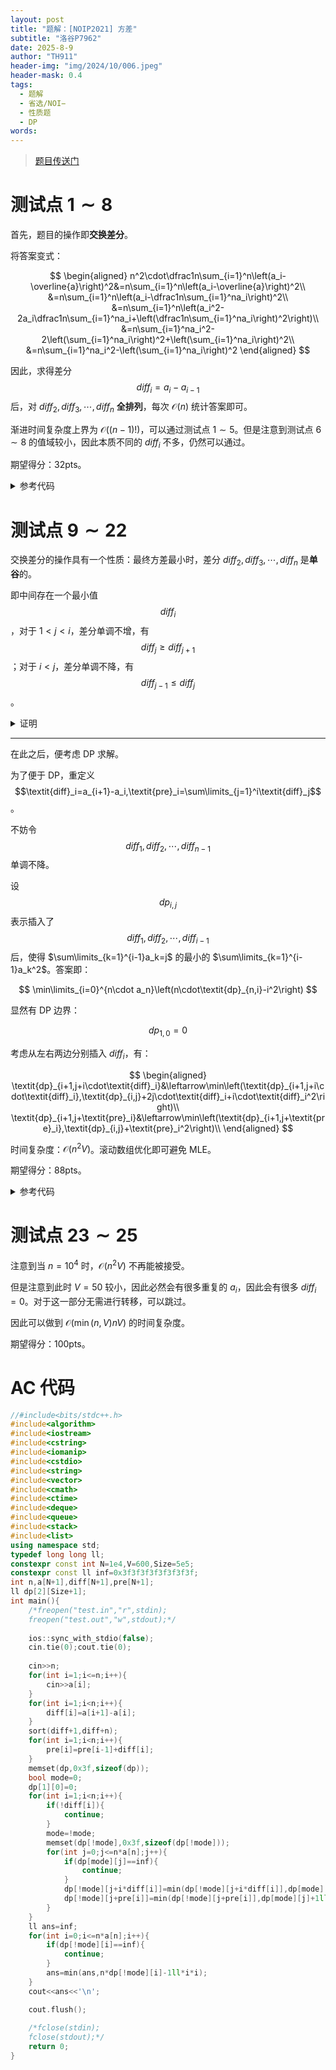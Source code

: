 ```yaml
---
layout: post
title: "题解：[NOIP2021] 方差"
subtitle: "洛谷P7962"
date: 2025-8-9
author: "TH911"
header-img: "img/2024/10/006.jpeg"
header-mask: 0.4
tags:
  - 题解
  - 省选/NOI−
  - 性质题
  - DP
words:
---
```


> [题目传送门](https://www.luogu.com.cn/problem/P7962)

# 测试点 $1\sim8$

首先，题目的操作即**交换差分**。

将答案变式：

$$
\begin{aligned}
n^2\cdot\dfrac1n\sum_{i=1}^n\left(a_i-\overline{a}\right)^2&=n\sum_{i=1}^n\left(a_i-\overline{a}\right)^2\\
&=n\sum_{i=1}^n\left(a_i-\dfrac1n\sum_{i=1}^na_i\right)^2\\
&=n\sum_{i=1}^n\left(a_i^2-2a_i\dfrac1n\sum_{i=1}^na_i+\left(\dfrac1n\sum_{i=1}^na_i\right)^2\right)\\
&=n\sum_{i=1}^na_i^2-2\left(\sum_{i=1}^na_i\right)^2+\left(\sum_{i=1}^na_i\right)^2\\
&=n\sum_{i=1}^na_i^2-\left(\sum_{i=1}^na_i\right)^2
\end{aligned}
$$

因此，求得差分 $$\textit{diff}_i=a_i-a_{i-1}$$ 后，对 $\textit{diff}_2,\textit{diff}_3,\cdots,\textit{diff}_n$ **全排列**，每次 $\mathcal O(n)$ 统计答案即可。

渐进时间复杂度上界为 $\mathcal O((n-1)!)$，可以通过测试点 $1\sim5$。但是注意到测试点 $6\sim8$ 的值域较小，因此本质不同的 $\textit{diff}_i$ 不多，仍然可以通过。

期望得分：$\text{32pts}$。

<details class="success">
    <summary>参考代码</summary>
<div class="language-cpp highlighter-rouge"><div class="highlight"><pre class="highlight"><code><div class="table-responsive"><table class="rouge-table table"><tbody><tr><td class="rouge-gutter gl"><pre class="lineno">1
2
3
4
5
6
7
8
9
10
11
12
13
14
15
16
17
18
19
20
21
22
23
24
25
26
27
28
29
30
31
32
33
34
35
36
37
38
39
40
41
42
43
44
45
46
47
48
49
50
51
52
53
54
</pre></td><td class="rouge-code"><pre><span class="c1">//#include&lt;bits/stdc++.h&gt;</span>
<span class="cp">#include</span><span class="cpf">&lt;algorithm&gt;</span><span class="cp">
#include</span><span class="cpf">&lt;iostream&gt;</span><span class="cp">
#include</span><span class="cpf">&lt;cstring&gt;</span><span class="cp">
#include</span><span class="cpf">&lt;iomanip&gt;</span><span class="cp">
#include</span><span class="cpf">&lt;cstdio&gt;</span><span class="cp">
#include</span><span class="cpf">&lt;string&gt;</span><span class="cp">
#include</span><span class="cpf">&lt;vector&gt;</span><span class="cp">
#include</span><span class="cpf">&lt;cmath&gt;</span><span class="cp">
#include</span><span class="cpf">&lt;ctime&gt;</span><span class="cp">
#include</span><span class="cpf">&lt;deque&gt;</span><span class="cp">
#include</span><span class="cpf">&lt;queue&gt;</span><span class="cp">
#include</span><span class="cpf">&lt;stack&gt;</span><span class="cp">
#include</span><span class="cpf">&lt;list&gt;</span><span class="cp">
</span><span class="k">using</span> <span class="k">namespace</span> <span class="n">std</span><span class="p">;</span>
<span class="k">constexpr</span> <span class="k">const</span> <span class="kt">int</span> <span class="n">N</span><span class="o">=</span><span class="mf">1e4</span><span class="p">,</span><span class="n">V</span><span class="o">=</span><span class="mi">600</span><span class="p">;</span>
<span class="kt">int</span> <span class="n">n</span><span class="p">,</span><span class="n">a</span><span class="p">[</span><span class="n">N</span><span class="o">+</span><span class="mi">1</span><span class="p">],</span><span class="n">diff</span><span class="p">[</span><span class="n">N</span><span class="o">+</span><span class="mi">1</span><span class="p">];</span>
<span class="kt">int</span> <span class="nf">main</span><span class="p">(){</span>
	<span class="cm">/*freopen("test.in","r",stdin);
	freopen("test.out","w",stdout);*/</span>

	<span class="n">ios</span><span class="o">::</span><span class="n">sync_with_stdio</span><span class="p">(</span><span class="nb">false</span><span class="p">);</span>
	<span class="n">cin</span><span class="p">.</span><span class="n">tie</span><span class="p">(</span><span class="mi">0</span><span class="p">);</span><span class="n">cout</span><span class="p">.</span><span class="n">tie</span><span class="p">(</span><span class="mi">0</span><span class="p">);</span>
	
	<span class="n">cin</span><span class="o">&gt;&gt;</span><span class="n">n</span><span class="p">;</span>
	<span class="k">for</span><span class="p">(</span><span class="kt">int</span> <span class="n">i</span><span class="o">=</span><span class="mi">1</span><span class="p">;</span><span class="n">i</span><span class="o">&lt;=</span><span class="n">n</span><span class="p">;</span><span class="n">i</span><span class="o">++</span><span class="p">){</span>
		<span class="n">cin</span><span class="o">&gt;&gt;</span><span class="n">a</span><span class="p">[</span><span class="n">i</span><span class="p">];</span>
		<span class="n">diff</span><span class="p">[</span><span class="n">i</span><span class="p">]</span><span class="o">=</span><span class="n">a</span><span class="p">[</span><span class="n">i</span><span class="p">]</span><span class="o">-</span><span class="n">a</span><span class="p">[</span><span class="n">i</span><span class="o">-</span><span class="mi">1</span><span class="p">];</span>
	<span class="p">}</span>
	<span class="n">sort</span><span class="p">(</span><span class="n">diff</span><span class="o">+</span><span class="mi">2</span><span class="p">,</span><span class="n">diff</span><span class="o">+</span><span class="n">n</span><span class="o">+</span><span class="mi">1</span><span class="p">);</span>
	<span class="kt">int</span> <span class="n">ans</span><span class="o">=</span><span class="mi">2147483647</span><span class="p">;</span>
	<span class="k">do</span><span class="p">{</span>
		<span class="k">for</span><span class="p">(</span><span class="kt">int</span> <span class="n">i</span><span class="o">=</span><span class="mi">1</span><span class="p">;</span><span class="n">i</span><span class="o">&lt;=</span><span class="n">n</span><span class="p">;</span><span class="n">i</span><span class="o">++</span><span class="p">){</span>
			<span class="n">a</span><span class="p">[</span><span class="n">i</span><span class="p">]</span><span class="o">=</span><span class="n">a</span><span class="p">[</span><span class="n">i</span><span class="o">-</span><span class="mi">1</span><span class="p">]</span><span class="o">+</span><span class="n">diff</span><span class="p">[</span><span class="n">i</span><span class="p">];</span>
		<span class="p">}</span>
		<span class="kt">int</span> <span class="n">pl</span><span class="o">=</span><span class="mi">0</span><span class="p">;</span>
		<span class="k">for</span><span class="p">(</span><span class="kt">int</span> <span class="n">i</span><span class="o">=</span><span class="mi">1</span><span class="p">;</span><span class="n">i</span><span class="o">&lt;=</span><span class="n">n</span><span class="p">;</span><span class="n">i</span><span class="o">++</span><span class="p">){</span>
			<span class="n">pl</span><span class="o">+=</span><span class="n">a</span><span class="p">[</span><span class="n">i</span><span class="p">]</span><span class="o">*</span><span class="n">a</span><span class="p">[</span><span class="n">i</span><span class="p">];</span>
		<span class="p">}</span>
		<span class="n">pl</span><span class="o">*=</span><span class="n">n</span><span class="p">;</span>
		<span class="kt">int</span> <span class="n">sum</span><span class="o">=</span><span class="mi">0</span><span class="p">;</span>
		<span class="k">for</span><span class="p">(</span><span class="kt">int</span> <span class="n">i</span><span class="o">=</span><span class="mi">1</span><span class="p">;</span><span class="n">i</span><span class="o">&lt;=</span><span class="n">n</span><span class="p">;</span><span class="n">i</span><span class="o">++</span><span class="p">){</span>
			<span class="n">sum</span><span class="o">+=</span><span class="n">a</span><span class="p">[</span><span class="n">i</span><span class="p">];</span>
		<span class="p">}</span>
		<span class="n">ans</span><span class="o">=</span><span class="n">min</span><span class="p">(</span><span class="n">ans</span><span class="p">,</span><span class="n">pl</span><span class="o">-</span><span class="n">sum</span><span class="o">*</span><span class="n">sum</span><span class="p">);</span>
	<span class="p">}</span><span class="k">while</span><span class="p">(</span><span class="n">next_permutation</span><span class="p">(</span><span class="n">diff</span><span class="o">+</span><span class="mi">2</span><span class="p">,</span><span class="n">diff</span><span class="o">+</span><span class="n">n</span><span class="o">+</span><span class="mi">1</span><span class="p">));</span>
	<span class="n">cout</span><span class="o">&lt;&lt;</span><span class="n">ans</span><span class="o">&lt;&lt;</span><span class="sc">'\n'</span><span class="p">;</span>
	
	<span class="n">cout</span><span class="p">.</span><span class="n">flush</span><span class="p">();</span>
	
	<span class="cm">/*fclose(stdin);
	fclose(stdout);*/</span>
	<span class="k">return</span> <span class="mi">0</span><span class="p">;</span>
<span class="p">}</span>
</pre></td></tr></tbody></table></div></code></pre></div></div>
</details>

# 测试点 $9\sim22$

交换差分的操作具有一个性质：最终方差最小时，差分 $\textit{diff}_2,\textit{diff}_3,\cdots,\textit{diff}_n$ 是**单谷**的。

即中间存在一个最小值 $$\textit{diff}_i$$，对于 $1<j<i$，差分单调不增，有 $$\textit{diff}_j\geq\textit{diff}_{j+1}$$；对于 $i<j$，差分单调不降，有 $$\textit{diff}_{j-1}\leq\textit{diff}_j$$。

<details class="note">
    <summary>证明</summary>
    <p>
        记 $\overline a$ 为 $a_1,a_2,\cdots,a_n$ 的平均值。<b>假设差分单谷成立</b>。
    </p>
    <ul>
        <li>对于 $a_i&lt;\overline a$ 的前半部分，可以发现差分单调递减时更优。因为这样会有更多元素接近于 $\overline a$。
        </li>
        <li>
        对于 $\overline a&lt;a_i$ 的后半部分，可以发现差分单调递增时更优。因为这样会有更多元素接近于 $\overline a$。
        </li>
    </ul>
    <hr>
    <p>
        当差分不为单谷时，可以通过交换差分的方式，将其交换为单谷的形式，这样更优。
    </p>
</details>

***

在此之后，便考虑 DP 求解。

为了便于 DP，重定义 $$\textit{diff}_i=a_{i+1}-a_i,\textit{pre}_i=\sum\limits_{j=1}^i\textit{diff}_j$$。

不妨令 $$\textit{diff}_1,\textit{diff}_2,\cdots,\textit{diff}_{n-1}$$ 单调不降。

设 $$\textit{dp}_{i,j}$$ 表示插入了 $$\textit{diff}_1,\textit{diff}_2,\cdots,\textit{diff}_{i-1}$$ 后，使得 $\sum\limits_{k=1}^{i-1}a_k=j$ 的最小的 $\sum\limits_{k=1}^{i-1}a_k^2$。答案即：

$$
\min\limits_{i=0}^{n\cdot a_n}\left(n\cdot\textit{dp}_{n,i}-i^2\right)
$$

显然有 DP 边界：

$$
\textit{dp}_{1,0}=0
$$

考虑从左右两边分别插入 $\textit{diff}_i$，有：

$$
\begin{aligned}
\textit{dp}_{i+1,j+i\cdot\textit{diff}_i}&\leftarrow\min\left(\textit{dp}_{i+1,j+i\cdot\textit{diff}_i},\textit{dp}_{i,j}+2j\cdot\textit{diff}_i+i\cdot\textit{diff}_i^2\right)\\
\textit{dp}_{i+1,j+\textit{pre}_i}&\leftarrow\min\left(\textit{dp}_{i+1,j+\textit{pre}_i},\textit{dp}_{i,j}+\textit{pre}_i^2\right)\\
\end{aligned}
$$

时间复杂度：$\mathcal O\left(n^2V\right)$。滚动数组优化即可避免 MLE。

期望得分：$\text{88pts}$。

<details class="success">
    <summary>参考代码</summary>
<div class="language-cpp highlighter-rouge"><div class="highlight"><pre class="highlight"><code><div class="table-responsive"><table class="rouge-table table"><tbody><tr><td class="rouge-gutter gl"><pre class="lineno">1
2
3
4
5
6
7
8
9
10
11
12
13
14
15
16
17
18
19
20
21
22
23
24
25
26
27
28
29
30
31
32
33
34
35
36
37
38
39
40
41
42
43
44
45
46
47
48
49
50
51
52
53
54
55
56
57
58
59
60
61
62
63
64
65
66
67
</pre></td><td class="rouge-code"><pre><span class="c1">//#include&lt;bits/stdc++.h&gt;</span>
<span class="cp">#include</span><span class="cpf">&lt;algorithm&gt;</span><span class="cp">
#include</span><span class="cpf">&lt;iostream&gt;</span><span class="cp">
#include</span><span class="cpf">&lt;cstring&gt;</span><span class="cp">
#include</span><span class="cpf">&lt;iomanip&gt;</span><span class="cp">
#include</span><span class="cpf">&lt;cstdio&gt;</span><span class="cp">
#include</span><span class="cpf">&lt;string&gt;</span><span class="cp">
#include</span><span class="cpf">&lt;vector&gt;</span><span class="cp">
#include</span><span class="cpf">&lt;cmath&gt;</span><span class="cp">
#include</span><span class="cpf">&lt;ctime&gt;</span><span class="cp">
#include</span><span class="cpf">&lt;deque&gt;</span><span class="cp">
#include</span><span class="cpf">&lt;queue&gt;</span><span class="cp">
#include</span><span class="cpf">&lt;stack&gt;</span><span class="cp">
#include</span><span class="cpf">&lt;list&gt;</span><span class="cp">
</span><span class="k">using</span> <span class="k">namespace</span> <span class="n">std</span><span class="p">;</span>
<span class="k">typedef</span> <span class="kt">long</span> <span class="kt">long</span> <span class="n">ll</span><span class="p">;</span>
<span class="k">constexpr</span> <span class="k">const</span> <span class="kt">int</span> <span class="n">N</span><span class="o">=</span><span class="mf">1e4</span><span class="p">,</span><span class="n">V</span><span class="o">=</span><span class="mi">600</span><span class="p">,</span><span class="n">Size</span><span class="o">=</span><span class="mf">5e5</span><span class="p">;</span>
<span class="k">constexpr</span> <span class="k">const</span> <span class="n">ll</span> <span class="n">inf</span><span class="o">=</span><span class="mh">0x3f3f3f3f3f3f3f3f</span><span class="p">;</span>
<span class="kt">int</span> <span class="n">n</span><span class="p">,</span><span class="n">a</span><span class="p">[</span><span class="n">N</span><span class="o">+</span><span class="mi">1</span><span class="p">],</span><span class="n">diff</span><span class="p">[</span><span class="n">N</span><span class="o">+</span><span class="mi">1</span><span class="p">],</span><span class="n">pre</span><span class="p">[</span><span class="n">N</span><span class="o">+</span><span class="mi">1</span><span class="p">];</span>
<span class="n">ll</span> <span class="n">dp</span><span class="p">[</span><span class="mi">2</span><span class="p">][</span><span class="n">Size</span><span class="o">+</span><span class="mi">1</span><span class="p">];</span>
<span class="kt">int</span> <span class="nf">main</span><span class="p">(){</span>
	<span class="cm">/*freopen("test.in","r",stdin);
	freopen("test.out","w",stdout);*/</span>

	<span class="n">ios</span><span class="o">::</span><span class="n">sync_with_stdio</span><span class="p">(</span><span class="nb">false</span><span class="p">);</span>
	<span class="n">cin</span><span class="p">.</span><span class="n">tie</span><span class="p">(</span><span class="mi">0</span><span class="p">);</span><span class="n">cout</span><span class="p">.</span><span class="n">tie</span><span class="p">(</span><span class="mi">0</span><span class="p">);</span>
	
	<span class="n">cin</span><span class="o">&gt;&gt;</span><span class="n">n</span><span class="p">;</span>
	<span class="k">for</span><span class="p">(</span><span class="kt">int</span> <span class="n">i</span><span class="o">=</span><span class="mi">1</span><span class="p">;</span><span class="n">i</span><span class="o">&lt;=</span><span class="n">n</span><span class="p">;</span><span class="n">i</span><span class="o">++</span><span class="p">){</span>
		<span class="n">cin</span><span class="o">&gt;&gt;</span><span class="n">a</span><span class="p">[</span><span class="n">i</span><span class="p">];</span>
	<span class="p">}</span>
	<span class="k">for</span><span class="p">(</span><span class="kt">int</span> <span class="n">i</span><span class="o">=</span><span class="mi">1</span><span class="p">;</span><span class="n">i</span><span class="o">&lt;</span><span class="n">n</span><span class="p">;</span><span class="n">i</span><span class="o">++</span><span class="p">){</span>
		<span class="n">diff</span><span class="p">[</span><span class="n">i</span><span class="p">]</span><span class="o">=</span><span class="n">a</span><span class="p">[</span><span class="n">i</span><span class="o">+</span><span class="mi">1</span><span class="p">]</span><span class="o">-</span><span class="n">a</span><span class="p">[</span><span class="n">i</span><span class="p">];</span>
	<span class="p">}</span>
	<span class="n">sort</span><span class="p">(</span><span class="n">diff</span><span class="o">+</span><span class="mi">1</span><span class="p">,</span><span class="n">diff</span><span class="o">+</span><span class="n">n</span><span class="p">);</span>
	<span class="k">for</span><span class="p">(</span><span class="kt">int</span> <span class="n">i</span><span class="o">=</span><span class="mi">1</span><span class="p">;</span><span class="n">i</span><span class="o">&lt;</span><span class="n">n</span><span class="p">;</span><span class="n">i</span><span class="o">++</span><span class="p">){</span>
		<span class="n">pre</span><span class="p">[</span><span class="n">i</span><span class="p">]</span><span class="o">=</span><span class="n">pre</span><span class="p">[</span><span class="n">i</span><span class="o">-</span><span class="mi">1</span><span class="p">]</span><span class="o">+</span><span class="n">diff</span><span class="p">[</span><span class="n">i</span><span class="p">];</span>
	<span class="p">}</span>
	<span class="n">memset</span><span class="p">(</span><span class="n">dp</span><span class="p">,</span><span class="mh">0x3f</span><span class="p">,</span><span class="k">sizeof</span><span class="p">(</span><span class="n">dp</span><span class="p">));</span>
	<span class="kt">bool</span> <span class="n">mode</span><span class="o">=</span><span class="mi">0</span><span class="p">;</span>
	<span class="n">dp</span><span class="p">[</span><span class="mi">1</span><span class="p">][</span><span class="mi">0</span><span class="p">]</span><span class="o">=</span><span class="mi">0</span><span class="p">;</span>
	<span class="k">for</span><span class="p">(</span><span class="kt">int</span> <span class="n">i</span><span class="o">=</span><span class="mi">1</span><span class="p">;</span><span class="n">i</span><span class="o">&lt;</span><span class="n">n</span><span class="p">;</span><span class="n">i</span><span class="o">++</span><span class="p">){</span>
		<span class="n">mode</span><span class="o">=!</span><span class="n">mode</span><span class="p">;</span>
		<span class="n">memset</span><span class="p">(</span><span class="n">dp</span><span class="p">[</span><span class="o">!</span><span class="n">mode</span><span class="p">],</span><span class="mh">0x3f</span><span class="p">,</span><span class="k">sizeof</span><span class="p">(</span><span class="n">dp</span><span class="p">[</span><span class="o">!</span><span class="n">mode</span><span class="p">]));</span>
		<span class="k">for</span><span class="p">(</span><span class="kt">int</span> <span class="n">j</span><span class="o">=</span><span class="mi">0</span><span class="p">;</span><span class="n">j</span><span class="o">&lt;=</span><span class="n">n</span><span class="o">*</span><span class="n">a</span><span class="p">[</span><span class="n">n</span><span class="p">];</span><span class="n">j</span><span class="o">++</span><span class="p">){</span>
			<span class="k">if</span><span class="p">(</span><span class="n">dp</span><span class="p">[</span><span class="n">mode</span><span class="p">][</span><span class="n">j</span><span class="p">]</span><span class="o">==</span><span class="n">inf</span><span class="p">){</span>
				<span class="k">continue</span><span class="p">;</span>
			<span class="p">}</span>
			<span class="n">dp</span><span class="p">[</span><span class="o">!</span><span class="n">mode</span><span class="p">][</span><span class="n">j</span><span class="o">+</span><span class="n">i</span><span class="o">*</span><span class="n">diff</span><span class="p">[</span><span class="n">i</span><span class="p">]]</span><span class="o">=</span><span class="n">min</span><span class="p">(</span><span class="n">dp</span><span class="p">[</span><span class="o">!</span><span class="n">mode</span><span class="p">][</span><span class="n">j</span><span class="o">+</span><span class="n">i</span><span class="o">*</span><span class="n">diff</span><span class="p">[</span><span class="n">i</span><span class="p">]],</span><span class="n">dp</span><span class="p">[</span><span class="n">mode</span><span class="p">][</span><span class="n">j</span><span class="p">]</span> <span class="o">+</span> <span class="mi">2ll</span><span class="o">*</span><span class="n">j</span><span class="o">*</span><span class="n">diff</span><span class="p">[</span><span class="n">i</span><span class="p">]</span> <span class="o">+</span> <span class="mi">1ll</span><span class="o">*</span><span class="n">i</span><span class="o">*</span><span class="n">diff</span><span class="p">[</span><span class="n">i</span><span class="p">]</span><span class="o">*</span><span class="n">diff</span><span class="p">[</span><span class="n">i</span><span class="p">]);</span>
			<span class="n">dp</span><span class="p">[</span><span class="o">!</span><span class="n">mode</span><span class="p">][</span><span class="n">j</span><span class="o">+</span><span class="n">pre</span><span class="p">[</span><span class="n">i</span><span class="p">]]</span><span class="o">=</span><span class="n">min</span><span class="p">(</span><span class="n">dp</span><span class="p">[</span><span class="o">!</span><span class="n">mode</span><span class="p">][</span><span class="n">j</span><span class="o">+</span><span class="n">pre</span><span class="p">[</span><span class="n">i</span><span class="p">]],</span><span class="n">dp</span><span class="p">[</span><span class="n">mode</span><span class="p">][</span><span class="n">j</span><span class="p">]</span><span class="o">+</span><span class="mi">1ll</span><span class="o">*</span><span class="n">pre</span><span class="p">[</span><span class="n">i</span><span class="p">]</span><span class="o">*</span><span class="n">pre</span><span class="p">[</span><span class="n">i</span><span class="p">]);</span>
		<span class="p">}</span>
	<span class="p">}</span>
	<span class="n">ll</span> <span class="n">ans</span><span class="o">=</span><span class="n">inf</span><span class="p">;</span>
	<span class="k">for</span><span class="p">(</span><span class="kt">int</span> <span class="n">i</span><span class="o">=</span><span class="mi">0</span><span class="p">;</span><span class="n">i</span><span class="o">&lt;=</span><span class="n">n</span><span class="o">*</span><span class="n">a</span><span class="p">[</span><span class="n">n</span><span class="p">];</span><span class="n">i</span><span class="o">++</span><span class="p">){</span>
		<span class="k">if</span><span class="p">(</span><span class="n">dp</span><span class="p">[</span><span class="o">!</span><span class="n">mode</span><span class="p">][</span><span class="n">i</span><span class="p">]</span><span class="o">==</span><span class="n">inf</span><span class="p">){</span>
			<span class="k">continue</span><span class="p">;</span>
		<span class="p">}</span>
		<span class="n">ans</span><span class="o">=</span><span class="n">min</span><span class="p">(</span><span class="n">ans</span><span class="p">,</span><span class="n">n</span><span class="o">*</span><span class="n">dp</span><span class="p">[</span><span class="o">!</span><span class="n">mode</span><span class="p">][</span><span class="n">i</span><span class="p">]</span><span class="o">-</span><span class="mi">1ll</span><span class="o">*</span><span class="n">i</span><span class="o">*</span><span class="n">i</span><span class="p">);</span>
	<span class="p">}</span>
	<span class="n">cout</span><span class="o">&lt;&lt;</span><span class="n">ans</span><span class="o">&lt;&lt;</span><span class="sc">'\n'</span><span class="p">;</span>
	
	<span class="n">cout</span><span class="p">.</span><span class="n">flush</span><span class="p">();</span>
	
	<span class="cm">/*fclose(stdin);
	fclose(stdout);*/</span>
	<span class="k">return</span> <span class="mi">0</span><span class="p">;</span>
<span class="p">}</span>
</pre></td></tr></tbody></table></div></code></pre></div></div>
</details>

# 测试点 $23\sim25$

注意到当 $n=10^4$ 时，$\mathcal O\left(n^2V\right)$ 不再能被接受。

但是注意到此时 $V=50$ 较小，因此必然会有很多重复的 $a_i$，因此会有很多 $\textit{diff}_i=0$。对于这一部分无需进行转移，可以跳过。

因此可以做到 $\mathcal O\left(\min(n,V)nV\right)$ 的时间复杂度。

期望得分：$\text{100pts}$。

# AC 代码

```cpp
//#include<bits/stdc++.h>
#include<algorithm>
#include<iostream>
#include<cstring>
#include<iomanip>
#include<cstdio>
#include<string>
#include<vector>
#include<cmath>
#include<ctime>
#include<deque>
#include<queue>
#include<stack>
#include<list>
using namespace std;
typedef long long ll;
constexpr const int N=1e4,V=600,Size=5e5;
constexpr const ll inf=0x3f3f3f3f3f3f3f3f;
int n,a[N+1],diff[N+1],pre[N+1];
ll dp[2][Size+1];
int main(){
	/*freopen("test.in","r",stdin);
	freopen("test.out","w",stdout);*/
	
	ios::sync_with_stdio(false);
	cin.tie(0);cout.tie(0);
	
	cin>>n;
	for(int i=1;i<=n;i++){
		cin>>a[i];
	}
	for(int i=1;i<n;i++){
		diff[i]=a[i+1]-a[i];
	}
	sort(diff+1,diff+n);
	for(int i=1;i<n;i++){
		pre[i]=pre[i-1]+diff[i];
	}
	memset(dp,0x3f,sizeof(dp));
	bool mode=0;
	dp[1][0]=0;
	for(int i=1;i<n;i++){
		if(!diff[i]){
			continue;
		}
		mode=!mode;
		memset(dp[!mode],0x3f,sizeof(dp[!mode]));
		for(int j=0;j<=n*a[n];j++){
			if(dp[mode][j]==inf){
				continue;
			}
			dp[!mode][j+i*diff[i]]=min(dp[!mode][j+i*diff[i]],dp[mode][j] + 2ll*j*diff[i] + 1ll*i*diff[i]*diff[i]);
			dp[!mode][j+pre[i]]=min(dp[!mode][j+pre[i]],dp[mode][j]+1ll*pre[i]*pre[i]);
		}
	}
	ll ans=inf;
	for(int i=0;i<=n*a[n];i++){
		if(dp[!mode][i]==inf){
			continue;
		}
		ans=min(ans,n*dp[!mode][i]-1ll*i*i);
	}
	cout<<ans<<'\n';

	cout.flush();
	
	/*fclose(stdin);
	fclose(stdout);*/
	return 0;
}
```
